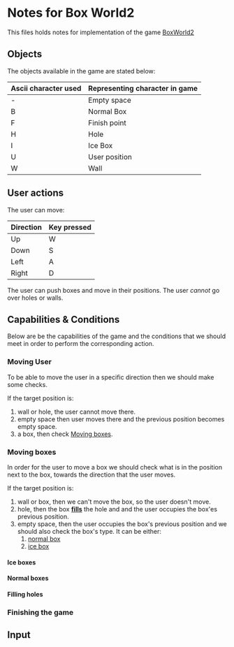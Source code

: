 # Notes for Box World2

This files holds notes for implementation of the game [BoxWorld2](http://hirudov.com/others/BoxWorld2.php)

## Objects

The objects available in the game are stated below:

| Ascii character used | Representing character in game |
|----------------------|--------------------------------|
| -                    | Empty space                    |
| B                    | Normal Box                     |
| F                    | Finish point                   |
| H                    | Hole                           |
| I                    | Ice Box                        |
| U                    | User position                  |
| W                    | Wall                           |

## User actions

The user can move:

| Direction | Key pressed |
|-----------|-------------|
| Up        | W           |
| Down      | S           |
| Left      | A           |
| Right     | D           |

The user can push boxes and move in their positions.
The user *cannot* go over holes or walls.

## Capabilities & Conditions

Below are be the capabilities of the game and the conditions that we should meet in order to perform the corresponding action.

### Moving User

To be able to move the user in a specific direction then we should make some checks.

If the target position is:

1. wall or hole, the user cannot move there.
2. empty space then user moves there and the previous position becomes empty space.
3. a box, then check [Moving boxes](#moving-boxes).

### Moving boxes

In order for the user to move a box we should check what is in the position next to the box, towards the direction that the user moves.

If the target position is:

1. wall or box, then we can't move the box, so the user doesn't move.
2. hole, then the box **[fills](#filling-holes)** the hole and and the user occupies the box'es previous position.
3. empty space, then the user occupies the box's previous position and we should also check the box's type. It can be either:
    1. [normal box](#normal-boxes)
    2. [ice box](#ice-boxes)

#### Ice boxes


#### Normal boxes


#### Filling holes


### Finishing the game


## Input
